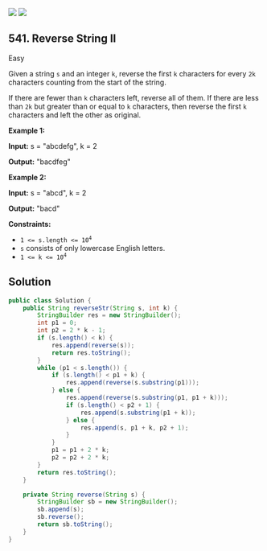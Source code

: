 [![](https://img.shields.io/github/stars/javadev/LeetCode-in-Java?label=Stars&style=flat-square)](https://github.com/javadev/LeetCode-in-Java)
[![](https://img.shields.io/github/forks/javadev/LeetCode-in-Java?label=Fork%20me%20on%20GitHub%20&style=flat-square)](https://github.com/javadev/LeetCode-in-Java/fork)

## 541\. Reverse String II

Easy

Given a string `s` and an integer `k`, reverse the first `k` characters for every `2k` characters counting from the start of the string.

If there are fewer than `k` characters left, reverse all of them. If there are less than `2k` but greater than or equal to `k` characters, then reverse the first `k` characters and left the other as original.

**Example 1:**

**Input:** s = "abcdefg", k = 2

**Output:** "bacdfeg"

**Example 2:**

**Input:** s = "abcd", k = 2

**Output:** "bacd"

**Constraints:**

*   <code>1 <= s.length <= 10<sup>4</sup></code>
*   `s` consists of only lowercase English letters.
*   <code>1 <= k <= 10<sup>4</sup></code>

## Solution

```java
public class Solution {
    public String reverseStr(String s, int k) {
        StringBuilder res = new StringBuilder();
        int p1 = 0;
        int p2 = 2 * k - 1;
        if (s.length() < k) {
            res.append(reverse(s));
            return res.toString();
        }
        while (p1 < s.length()) {
            if (s.length() < p1 + k) {
                res.append(reverse(s.substring(p1)));
            } else {
                res.append(reverse(s.substring(p1, p1 + k)));
                if (s.length() < p2 + 1) {
                    res.append(s.substring(p1 + k));
                } else {
                    res.append(s, p1 + k, p2 + 1);
                }
            }
            p1 = p1 + 2 * k;
            p2 = p2 + 2 * k;
        }
        return res.toString();
    }

    private String reverse(String s) {
        StringBuilder sb = new StringBuilder();
        sb.append(s);
        sb.reverse();
        return sb.toString();
    }
}
```